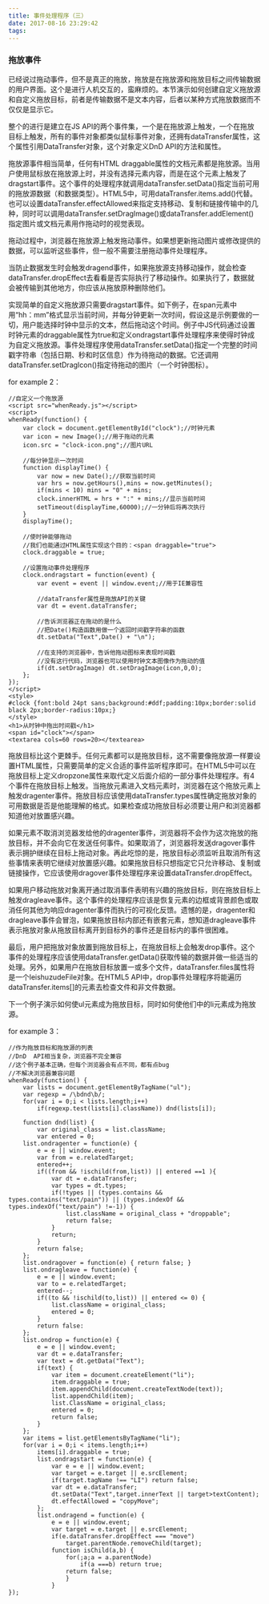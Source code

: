 ```yaml
---
title: 事件处理程序（三）
date: 2017-08-16 23:29:42
tags:
---
```

### 拖放事件 ###
已经说过拖动事件，但不是真正的拖放，拖放是在拖放源和拖放目标之间传输数据的用户界面。这个是进行人机交互的，蛮麻烦的。本节演示如何创建自定义拖放源和自定义拖放目标，前者是传输数据不是文本内容，后者以某种方式拖放数据而不仅仅是显示它。

整个的进行是建立在JS  API的两个事件集，一个是在拖放源上触发，一个在拖放目标上触发，所有的事件对象都类似鼠标事件对象，还拥有dataTransfer属性，这个属性引用DataTransfer对象，这个对象定义DnD API的方法和属性。

拖放源事件相当简单，任何有HTML draggable属性的文档元素都是拖放源。当用户使用鼠标放在拖放源上时，并没有选择元素内容，而是在这个元素上触发了dragstart事件。这个事件的处理程序就调用dataTransfer.setData()指定当前可用的拖放源数据（和数据类型）。HTML5中，可用dataTransfer.items.add()代替。也可以设置dataTransfer.effectAllowed来指定支持移动、复制和链接传输中的几种，同时可以调用dataTransfer.setDragImage()或dataTransfer.addElement()指定图片或文档元素用作拖动时的视觉表现。

拖动过程中，浏览器在拖放源上触发拖动事件。如果想更新拖动图片或修改提供的数据，可以监听这些事件，但一般不需要注册拖动事件处理程序。

当防止数据发生时会触发dragend事件，如果拖放源支持移动操作，就会检查dataTransfer.dropEffect去看看是否实际执行了移动操作。如果执行了，数据就会被传输到其他地方，你应该从拖放原种删除他们。

实现简单的自定义拖放源只需要dragstart事件。如下例子，在span元素中用“hh：mm”格式显示当前时间，并每分钟更新一次时间，假设这是示例要做的一切，用户能选择时钟中显示的文本，然后拖动这个时间。例子中JS代码通过设置时钟元素的draggable属性为true和定义ondragstart事件处理程序来使得时钟成为自定义拖放源。事件处理程序使用dataTransfer.setData()指定一个完整的时间戳字符串（包括日期、秒和时区信息）作为待拖动的数据。它还调用dataTransfer.setDragIcon()指定待拖动的图片（一个时钟图标）。

for example 2：

	//自定义一个拖放源
	<script src="whenReady.js"></script>
	<script>
	whenReady(function() {
		var clock = document.getElementById("clock");//时钟元素
		var icon = new Image();//用于拖动的元素
		icon.src = "clock-icon.png";//图片URL

		//每分钟显示一次时间
		function displayTime() {
			var now = new Date();//获取当前时间
			var hrs = now.getHours(),mins = now.getMinutes();
			if(mins < 10) mins = "0" + mins;
			clock.innerHTML = hrs + ":" + mins;//显示当前时间
			setTimeout(displayTime,60000);//一分钟后将再次执行
		}
		displayTime();

		//使时钟能够拖动
		//我们也能通过HTML属性实现这个目的：<span draggable="true">
		clock.draggable = true;

		//设置拖动事件处理程序
		clock.ondragstart = function(event) {
			var event = event || window.event;//用于IE兼容性

			//dataTransfer属性是拖放API的关键
			var dt = event.dataTransfer;

			//告诉浏览器正在拖动的是什么
			//把Date()构造函数用做一个返回时间戳字符串的函数
			dt.setData("Text",Date() + "\n");

			//在支持的浏览器中，告诉他拖动图标来表现时间戳
			//没有这行代码，浏览器也可以使用时钟文本图像作为拖动的值
			if(dt.setDragImage) dt.setDragImage(icon,0,0);
		};
	});
	</script>
	<style>
	#clock {font:bold 24pt sans;background:#ddf;padding:10px;border:solid black 2px;border-radius:10px;}
	</style>
	<h1>从时钟中拖出时间戳</h1>
	<span id="clock"></span>
	<textarea cols=60 rows=20></textearea>
拖放目标比这个更棘手。任何元素都可以是拖放目标，这不需要像拖放源一样要设置HTML属性，只需要简单的定义合适的事件监听程序即可。在HTML5中可以在拖放目标上定义dropzone属性来取代定义后面介绍的一部分事件处理程序。有4个事件在拖放目标上触发。当拖放元素进入文档元素时，浏览器在这个拖放元素上触发dragenter事件。拖放目标应该使用dataTransfer.types属性确定拖放对象的可用数据是否是他能理解的格式。如果检查成功拖放目标必须要让用户和浏览器都知道他对放置感兴趣。

如果元素不取消浏览器发给他的dragenter事件，浏览器将不会作为这次拖放的拖放目标，并不会向它在发送任何事件。如果取消了，浏览器将发送dragover事件表示拥护继续在目标上拖动对象。再此吃惊的是，拖放目标必须监听且取消所有这些事情来表明它继续对放置感兴趣。如果拖放目标只想指定它只允许移动、复制或链接操作，它应该使用dragover事件处理程序来设置dataTransfer.dropEffect。

如果用户移动拖放对象离开通过取消事件表明有兴趣的拖放目标，则在拖放目标上触发dragleave事件。这个事件的处理程序应该是恢复元素的边框或背景颜色或取消任何其他为响应dragenter事件而执行的可视化反馈。遗憾的是，dragenter和dragleave事件会冒泡，如果拖放目标内部还有嵌套元素，想知道dragleave事件表示拖放对象从拖放目标离开到目标外的事件还是目标内的事件很困难。

最后，用户把拖放对象放置到拖放目标上，在拖放目标上会触发drop事件。这个事件的处理程序应该使用dataTransfer.getData()获取传输的数据并做一些适当的处理。另外，如果用户在拖放目标放置一或多个文件，dataTransfer.files属性将是一个leishuzudeFile对象。在HTML5 API中，drop事件处理程序将能遍历dataTransfer.items[]的元素去检查文件和非文件数据。

下一个例子演示如何使ul元素成为拖放目标，同时如何使他们中的li元素成为拖放源。

for example 3：

	//作为拖放目标和拖放源的列表
	//DnD  API相当复杂，浏览器不完全兼容
	//这个例子基本正确，但每个浏览器会有点不同，都有点bug
	//不解决浏览器兼容问题
	whenReady(function() {
		var lists = document.getElementByTagName("ul");
		var regexp = /\bdnd\b/;
		for(var i = 0;i < lists.length;i++) 
			if(regexp.test(lists[i].className)) dnd(lists[i]);

		function dnd(list) {
			var original_class = list.className;
			var entered = 0;
		list.ondragenter = function(e) {
			e = e || window.event;
			var from = e.relatedTarget;
			entered++;
			if((from && !ischild(from,list)) || entered ==1 ){
				var dt = e.dataTransfer;
				var types = dt.types;
				if(!types || (types.contains && types.contains("text/pain")) || (types.indexOf && types.indexOf("text/pain") !=-1)) {
					list.className = original_class + "droppable";
					return false;
				}
				return;
			}
			return false;
		};
		list.ondragover = function(e) { return false; }
		list.ondragleave = function(e) {
			e = e || window.event;
			var to = e.relatedTarget;
			entered--;
			if((to && !ischild(to,list)) || entered <= 0) {
				list.className = original_class;
				entered = 0;
			}
			return false:
		};
		list.ondrop = function(e) {
			e = e || window.event;
			var dt = e.dataTransfer;
			var text = dt.getData("Text");
			if(text) {
				var item = document.createElement("li");
				item.draggable = true;
				item.appendChild(document.createTextNode(text));
				list.appendChild(item);
				list.ClassName = original_class;
				entered = 0;
				return false;
			}
		};
		var items = list.getElementsByTagName("li");
		for(var i = 0;i < items.length;i++) 
			items[i].draggable = true;
			list.ondragstart = function(e) {
				var e = e || window.event;
				var target = e.target || e.srcElement;
				if(target.tagName !== "LI") return false;
				var dt = e.dataTransfer;
				dt.setData("Text",target.innerText || target>textContent);
				dt.effectAllowed = "copyMove";
			};
			list.ondragend = function(e) {
				e = e || window.event;
				var target = e.target || e.srcElement;
				if(e.dataTransfer.dropEffect === "move") 
					target.parentNode.removeChild(target);
				function isChild(a,b) {
					for(;a;a = a.parentNode) 
						if(a ===b) return true;
					return false;
					}
				}
	});